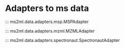 
# Adapters to ms data

::: ms2ml.data.adapters.msp.MSPAdapter

::: ms2ml.data.adapters.mzml.MZMLAdapter

::: ms2ml.data.adapters.spectronaut.SpectronautAdapter

